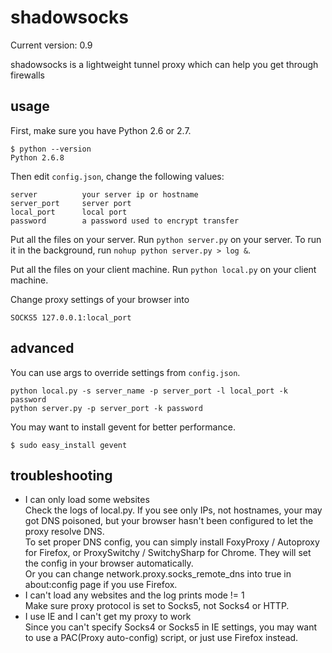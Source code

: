 shadowsocks
===========

Current version: 0.9

shadowsocks is a lightweight tunnel proxy which can help you get through firewalls

usage
-----------

First, make sure you have Python 2.6 or 2.7.

    $ python --version
    Python 2.6.8


Then edit `config.json`, change the following values:

    server          your server ip or hostname
    server_port     server port
    local_port      local port
    password        a password used to encrypt transfer

Put all the files on your server. Run `python server.py` on your server. To run it in the background, run `nohup python server.py > log &`.

Put all the files on your client machine. Run `python local.py` on your client machine.

Change proxy settings of your browser into

    SOCKS5 127.0.0.1:local_port


advanced
------------

You can use args to override settings from `config.json`.

    python local.py -s server_name -p server_port -l local_port -k password
    python server.py -p server_port -k password

You may want to install gevent for better performance.

    $ sudo easy_install gevent
    
troubleshooting
---------------

* I can only load some websites  
   Check the logs of local.py. If you see only IPs, not hostnames, your may got DNS poisoned, but your browser hasn't 
    been configured to let the proxy resolve DNS.  
   To set proper DNS config, you can simply install FoxyProxy / Autoproxy for Firefox, or ProxySwitchy / SwitchySharp for 
   Chrome. They will set the config in your browser automatically.  
   Or you can change network.proxy.socks_remote_dns into true in about:config page if you use Firefox.
* I can't load any websites and the log prints mode != 1  
    Make sure proxy protocol is set to Socks5, not Socks4 or HTTP.
* I use IE and I can't get my proxy to work    
    Since you can't specify Socks4 or Socks5 in IE settings, you may want to use a PAC(Proxy auto-config) script, or 
    just use Firefox instead.

